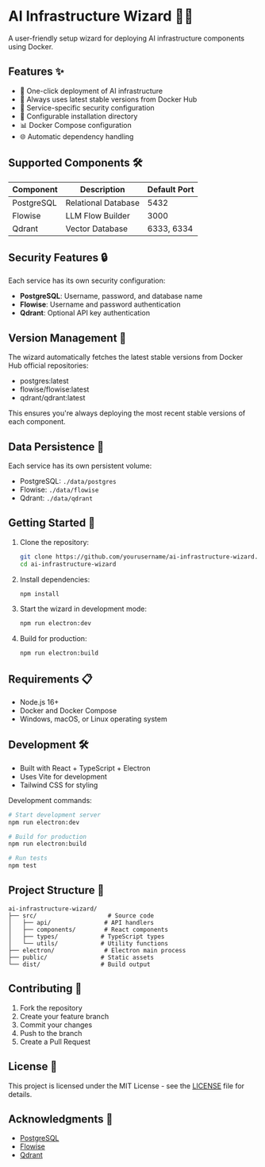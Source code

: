 # AI Infrastructure Wizard 🧙‍♂️

A user-friendly setup wizard for deploying AI infrastructure components using Docker.

## Features ✨

- 🚀 One-click deployment of AI infrastructure
- 🔄 Always uses latest stable versions from Docker Hub
- 🔐 Service-specific security configuration
- 🎯 Configurable installation directory
- 📊 Docker Compose configuration
- 🌐 Automatic dependency handling

## Supported Components 🛠️

| Component | Description | Default Port |
|-----------|-------------|--------------|
| PostgreSQL | Relational Database | 5432 |
| Flowise | LLM Flow Builder | 3000 |
| Qdrant | Vector Database | 6333, 6334 |

## Security Features 🔒

Each service has its own security configuration:

- **PostgreSQL**: Username, password, and database name
- **Flowise**: Username and password authentication
- **Qdrant**: Optional API key authentication

## Version Management 🔄

The wizard automatically fetches the latest stable versions from Docker Hub official repositories:
- postgres:latest
- flowise/flowise:latest
- qdrant/qdrant:latest

This ensures you're always deploying the most recent stable versions of each component.

## Data Persistence 💾

Each service has its own persistent volume:
- PostgreSQL: `./data/postgres`
- Flowise: `./data/flowise`
- Qdrant: `./data/qdrant`

## Getting Started 🚀

1. Clone the repository:
   ```bash
   git clone https://github.com/yourusername/ai-infrastructure-wizard.git
   cd ai-infrastructure-wizard
   ```

2. Install dependencies:
   ```bash
   npm install
   ```

3. Start the wizard in development mode:
   ```bash
   npm run electron:dev
   ```

4. Build for production:
   ```bash
   npm run electron:build
   ```

## Requirements 📋

- Node.js 16+
- Docker and Docker Compose
- Windows, macOS, or Linux operating system

## Development 🛠️

- Built with React + TypeScript + Electron
- Uses Vite for development
- Tailwind CSS for styling

Development commands:
```bash
# Start development server
npm run electron:dev

# Build for production
npm run electron:build

# Run tests
npm test
```

## Project Structure 📁

```
ai-infrastructure-wizard/
├── src/                    # Source code
│   ├── api/               # API handlers
│   ├── components/        # React components
│   ├── types/            # TypeScript types
│   └── utils/            # Utility functions
├── electron/              # Electron main process
├── public/               # Static assets
└── dist/                 # Build output
```

## Contributing 🤝

1. Fork the repository
2. Create your feature branch
3. Commit your changes
4. Push to the branch
5. Create a Pull Request

## License 📄

This project is licensed under the MIT License - see the [LICENSE](LICENSE) file for details.

## Acknowledgments 🙏

- [PostgreSQL](https://www.postgresql.org/)
- [Flowise](https://flowiseai.com/)
- [Qdrant](https://qdrant.tech/)

